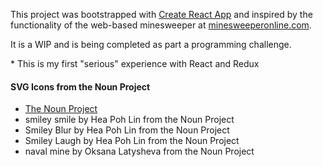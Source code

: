 This project was bootstrapped with [Create React App](https://github.com/facebookincubator/create-react-app)
and inspired by the functionality of the web-based minesweeper at [minesweeperonline.com](http://minesweeperonline.com/).

It is a WIP and is being completed as part a programming challenge.

\* This is my first "serious" experience with React and Redux


#### SVG Icons from the Noun Project
- [The Noun Project](https://thenounproject.com/)
- smiley smile by Hea Poh Lin from the Noun Project
- Smiley Blur by Hea Poh Lin from the Noun Project
- Smiley Laugh by Hea Poh Lin from the Noun Project
- naval mine by Oksana Latysheva from the Noun Project